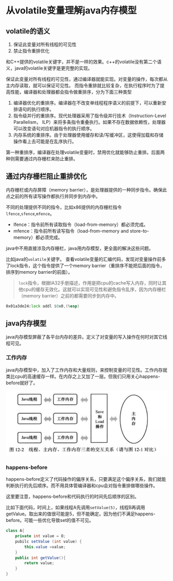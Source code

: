 # 从volatile变量理解java内存模型

## volatile的语义

1. 保证此变量对所有线程的可见性
2. 禁止指令重排优化

和C++提供的volatile关键字，并不是一样的效果。c++的volatile没有第二个语义，java的volatile关键字是更完整的实现。

保证此变量对所有线程的可见性，通过编译器就能实现。对变量的操作，每次都从主内存读取，就可以保证可见性。
而指令重排就比较复杂，在执行程序时为了提高性能，编译器和处理器都会指令做重排序，分为下面三种类型

1. 编译器优化的重排序。编译器在不改变单线程程序语义的前提下，可以重新安排语句的执行顺序。
2. 指令级并行的重排序。现代处理器采用了指令级并行技术（Instruction-Level Parallelism， ILP）来将多条指令重叠执行。如果不存在数据依赖性，处理器可以改变语句对应机器指令的执行顺序。
3. 内存系统的重排序。由于处理器使用缓存和读/写缓冲区，这使得加载和存储操作看上去可能是在乱序执行。


第一种重排序，编译器在处理volatile变量时，禁用优化就能够防止重排。后面两种则需要通过内存栅栏来防止重排。

## 通过内存栅栏阻止重排优化

内存栅栏或内存屏障（memory barrier），是处理器提供的一种同步指令。确保此点之前的所有读写操作都执行并同步到内存中。

不同的处理提供不同的指令，比如x86提供的内存栅栏指令`lfence`,`sfence`,`mfence`。

- lfence：指令前所有读取指令（load-from-memory）都必须完成。
- mfence：指令前所有读写指令（load-from-memory and store-to-memory）都必须完成。

java中不用直接涉及内存栅栏，java用内存模型，更全面的解决这些问题。

比如java的`volatile`关键字。
查看volatile变量的汇编代码，发现对变量操作前多了lock指令，这个指令提供了一个memory barrier（重排序不能把后面的指令，排序到memory barrier的前面）。

>`lock`指令，根据IA32手册描述，作用是把cpu的cache写入内存，同时让其他cpu的缓存无效化。这就可以实现可见性和避免指令乱序，因为内存栅栏（memory barrier）之前的都需要同步到内存中。

```asm
0x01a3de24:lock addl $0x0,(%esp)
```

## java内存模型

java内存模型屏蔽了各平台内存的差异。定义了对变量的写入操作在何时对其它线程可见。

### 工作内存

java内存模型中，加入了工作内存和大量规则，来控制变量的可见性。工作内存就类比cpu的高速缓存一样。在内存之上又加了一层。但我们只用关心happens-before就好了。

![](/img/jmm.png)

### happens-before

happens-before定义了代码操作的偏序关系，只要满足这个偏序关系，我们就能判断执行的先后顺序。而不用具体管编译器和cpu会对指令重排做哪些操作。

这里要注意，happens-before和代码执行的时间先后顺序的区别。

比如下面代码，时间上，如果线程A先调用`setValue(5)`，线程B再调用getValue。取出来的值很可能是5，但不能确定。因为他们不满足happens-before。可能一些优化导致set的值不可见。
```java
class A{
    private int value = O;
    pubilc setValue (int value) {
        this.value =value; 
    }
    public int getValue(){
        return value;
    }
}
```


